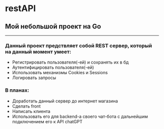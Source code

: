 # restAPI

## Мой небольшой проект на Go

---

### Данный проект предствляет собой REST сервер, который на данный момент умеет:
- Регистрировать пользователя(-ей) и сохранять их в бд
- Аутентифицировать пользователя(-ей)
- Использовать механизмы Cookies и Sessions
- Логировать запросы

### В планах:
- Доработать данный сервер до интернет магазина
- Сделать front
- Написать клиента
- Использовать его для backend-a своего чат-бота с дальнейшим подключением его к API chatGPT
